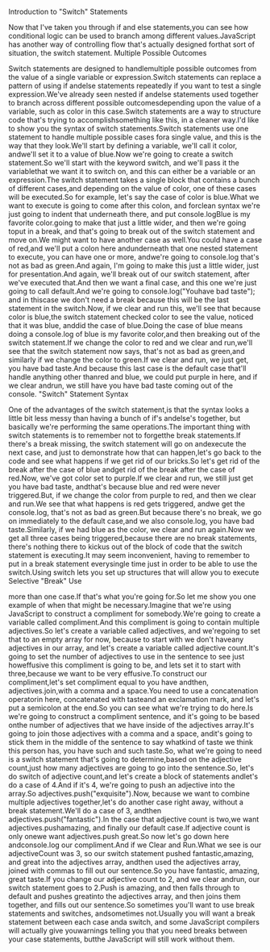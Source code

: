 Introduction to "Switch" Statements

Now that I've taken you through if and else statements,you can see how conditional logic can be used to branch among different values.JavaScript has another way of controlling flow that's actually designed forthat sort of situation, the switch statement.
Multiple Possible Outcomes

Switch statements are designed to handlemultiple possible outcomes from the value of a single variable or expression.Switch statements can replace a pattern of using if andelse statements repeatedly if you want to test a single expression.We've already seen nested if andelse statements used together to branch across different possible outcomesdepending upon the value of a variable, such as color in this case.Switch statements are a way to structure code that's trying to accomplishsomething like this, in a cleaner way.I'd like to show you the syntax of switch statements.Switch statements use one statement to handle multiple possible cases fora single value, and this is the way that they look.We'll start by defining a variable, we'll call it color, andwe'll set it to a value of blue.Now we're going to create a switch statement.So we'll start with the keyword switch, and we'll pass it the variablethat we want it to switch on, and this can either be a variable or an expression.The switch statement takes a single block that contains a bunch of different cases,and depending on the value of color, one of these cases will be executed.So for example, let's say the case of color is blue.What we want to execute is going to come after this colon, and forclean syntax we're just going to indent that underneath there, and put console.logBlue is my favorite color.going to make that just a little wider, and then we're going toput in a break, and that's going to break out of the switch statement and move on.We might want to have another case as well.You could have a case of red,and we'll put a colon here andunderneath that one nested statement to execute, you can have one or more, andwe're going to console.log that's not as bad as green.And again, I'm going to make this just a little wider, just for presentation.And again, we'll break out of our switch statement, after we've executed that.And then we want a final case, and this one we're just going to call default.And we're going to console.log("Youhave bad taste"); and in thiscase we don't need a break because this will be the last statement in the switch.Now, if we clear and run this, we'll see that because color is blue,the switch statement checked color to see the value, noticed that it was blue, anddid the case of blue.Doing the case of blue means doing a console.log of blue is my favorite color,and then breaking out of the switch statement.If we change the color to red and we clear and run,we'll see that the switch statement now says, that's not as bad as green,and similarly if we change the color to green.If we clear and run, we just get, you have bad taste.And because this last case is the default case that'll handle anything other thanred and blue, we could put purple in here, and if we clear andrun, we still have you have bad taste coming out of the console.
"Switch" Statement Syntax

One of the advantages of the switch statement,is that the syntax looks a little bit less messy than having a bunch of if's andelse's together, but basically we're performing the same operations.The important thing with switch statements is to remember not to forgetthe break statements.If there's a break missing, the switch statement will go on andexecute the next case, and just to demonstrate how that can happen,let's go back to the code and see what happens if we get rid of our bricks.So let's get rid of the break after the case of blue andget rid of the break after the case of red.Now, we've got color set to purple.If we clear and run, we still just get you have bad taste, andthat's because blue and red were never triggered.But, if we change the color from purple to red, and then we clear and run.We see that what happens is red gets triggered, andwe get the console.log, that's not as bad as green.But because there's no break, we go on immediately to the default case,and we also console.log, you have bad taste.Similarly, if we had blue as the color, we clear and run again.Now we get all three cases being triggered,because there are no break statements, there's nothing there to kickus out of the block of code that the switch statement is executing.It may seem inconvenient, having to remember to put in a break statement everysingle time just in order to be able to use the switch.Using switch lets you set up structures that will allow you to execute
Selective "Break" Use

more than one case.If that's what you're going for.So let me show you one example of when that might be necessary.Imagine that we're using JavaScript to construct a compliment for somebody.We're going to create a variable called compliment.And this compliment is going to contain multiple adjectives.So let's create a variable called adjectives, and we'regoing to set that to an empty array for now, because to start with we don't haveany adjectives in our array, and let's create a variable called adjective count.It's going to set the number of adjectives to use in the sentence to see just howeffusive this compliment is going to be, and lets set it to start with three,because we want to be very effusive.To construct our compliment,let's set compliment equal to you have andthen, adjectives.join,with a comma and a space.You need to use a concatenation operatorin here, concatenated with tasteand an exclamation mark, and let's put a semicolon at the end.So you can see what we're trying to do here.Is we're going to construct a compliment sentence, and it's going to be based onthe number of adjectives that we have inside of the adjectives array.It's going to join those adjectives with a comma and a space, andit's going to stick them in the middle of the sentence to say whatkind of taste we think this person has, you have such and such taste.So, what we're going to need is a switch statement that's going to determine,based on the adjective count,just how many adjectives are going to go into the sentence.So, let's do switch of adjective count,and let's create a block of statements andlet's do a case of 4.And if it's 4, we're going to push an adjective into the array.So adjectives.push("exquisite").Now, because we want to combine multiple adjectives together,let's do another case right away, without a break statement.We'll do a case of 3, andthen adjectives.push("fantastic").In the case that adjective count is two,we want adjectives.pushamazing, and finally our default case.If adjective count is only onewe want adjectives.push great.So now let's go down here andconsole.log our compliment.And if we Clear and Run.What we see is our adjectiveCount was 3, so our switch statement pushed fantastic,amazing, and great into the adjectives array, andthen used the adjectives array, joined with commas to fill out our sentence.So you have fantastic, amazing, great taste.If you change our adjective count to 2, and we clear andrun, our switch statement goes to 2.Push is amazing, and then falls through to default and pushes greatinto the adjectives array, and then joins them together, and fills out our sentence.So sometimes you'll want to use break statements and switches, andsometimes not.Usually you will want a break statement between each case anda switch, and some JavaScript compilers will actually give youwarnings telling you that you need breaks between your case statements, butthe JavaScript will still work without them.